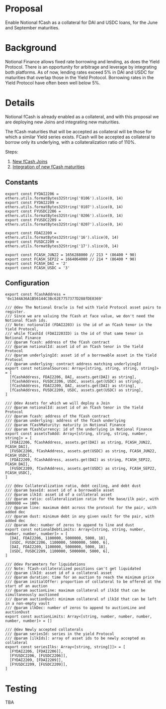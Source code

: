 # Proposal
Enable Notional fCash as a collateral for DAI and USDC loans, for the June and September maturities.

# Background
Notional Finance allows fixed rate borrowing and lending, as does the Yield Protocol. There is an opportunity for arbitrage and leverage by integrating both platforms. As of now, lending rates exceed 5% in DAI and USDC for maturities that overlap those in the Yield Protocol. Borrowing rates in the Yield Protocol have often been well below 5%.


# Details
Notional fCash is already enabled as a collateral, and with this proposal we are deploying new Joins and integrating new maturities.

The fCash maturities that will be accepted as collateral will be those for which a similar Yield series exists. FCash will be accepted as collateral to borrow only its underlying, with a collateralization ratio of 110%.

Steps:
1. [New fCash Joins](https://github.com/yieldprotocol/environments-v2/blob/87b3939dabe4167b9c4c38c5634cd2e2405c17e4/scripts/governance/addFCashCollateral/deployNotionalJoins.ts)
2. [Integration of new fCash maturities](https://github.com/yieldprotocol/environments-v2/blob/87b3939dabe4167b9c4c38c5634cd2e2405c17e4/scripts/governance/addFCashCollateral/addFCashMaturities/addFCashMaturities.ts)

## Constants
```
export const FYDAI2206 = ethers.utils.formatBytes32String('0106').slice(0, 14)
export const FYDAI2209 = ethers.utils.formatBytes32String('0107').slice(0, 14)
export const FYUSDC2206 = ethers.utils.formatBytes32String('0206').slice(0, 14)
export const FYUSDC2209 = ethers.utils.formatBytes32String('0207').slice(0, 14)

export const FDAI2209 = ethers.utils.formatBytes32String('16').slice(0, 14)
export const FUSDC2209 = ethers.utils.formatBytes32String('17').slice(0, 14)

export const FCASH_JUN22 = 1656288000 // 213 * (86400 * 90)
export const FCASH_SEP22 = 1664064000 // 214 * (86400 * 90)
export const FCASH_DAI = '2'
export const FCASH_USDC = '3'
```

## Configuration
```
export const fCashAddress = '0x1344A36A1B56144C3Bc62E7757377D288fDE0369'

/// @dev The Notional Oracle is fed with Yield Protocol asset pairs to register.
/// Since we are valuing the fCash at face value, we don't need the Notional fCash ids. 
/// Note: notionalId (FDAI2203) is the id of an fCash tenor in the Yield Protocol,
/// while fCashId (FDAI2203ID) is the id of that same tenor in Notional Finance
/// @param fcash: address of the fCash contract
/// @param notionalId: asset id of an fCash tenor in the Yield Protocol
/// @param underlyingId: asset id of a borrowable asset in the Yield Protocol
/// @param underlying: contract address matching underlyingId
export const notionalSources: Array<[string, string, string, string]> = [
  [fCashAddress, FDAI2206, DAI, assets.get(DAI) as string],
  [fCashAddress, FUSDC2206, USDC, assets.get(USDC) as string],
  [fCashAddress, FDAI2209, DAI, assets.get(DAI) as string],
  [fCashAddress, FUSDC2209, USDC, assets.get(USDC) as string],
]

/// @dev Assets for which we will deploy a Join
/// @param notionalId: asset id of an fCash tenor in the Yield Protocol
/// @param fcash: address of the fCash contract
/// @param underlying: address of the fCash underlying
/// @param fCashMaturity: maturity in Notional Finance
/// @param fCashCurrency: id of the underlying in Notional Finance
export const assetsToAdd: Array<[string, string, string, number, string]> = [
  [FDAI2206, fCashAddress, assets.get(DAI) as string, FCASH_JUN22, FCASH_DAI],
  [FUSDC2206, fCashAddress, assets.get(USDC) as string, FCASH_JUN22, FCASH_USDC],
  [FDAI2209, fCashAddress, assets.get(DAI) as string, FCASH_SEP22, FCASH_DAI],
  [FUSDC2209, fCashAddress, assets.get(USDC) as string, FCASH_SEP22, FCASH_USDC],
]

/// @dev Collateralization ratio, debt ceiling, and debt dust
/// @param baseId: asset id of a borrowable asset
/// @param ilkId: asset id of a collateral asset
/// @param ratio: collateralization ratio for the base/ilk pair, with 1000000 == 100%
/// @param line: maximum debt across the protocol for the pair, with added dec
/// @param dust: minimum debt in any given vault for the pair, with added dec
/// @param dec: number of zeros to append to line and dust
export const notionalDebtLimits: Array<[string, string, number, number, number, number]> = [
  [DAI, FDAI2206, 1100000, 5000000, 5000, 18],
  [USDC, FUSDC2206, 1100000, 5000000, 5000, 6],
  [DAI, FDAI2209, 1100000, 5000000, 5000, 18],
  [USDC, FUSDC2209, 1100000, 5000000, 5000, 6],
]

/// @dev Parameters for liquidations
/// Note: fCash-collateralized positions can't get liquidated
/// @param ilkId: asset id of a collateral asset
/// @param duration: time for an auction to reach the minimum price
/// @param initialOffer: proportion of collateral to be offered at the start of an auction
/// @param auctionLine: maximum collateral of ilkId that can be simultaneously auctioned
/// @param auctionDust: minimum collateral of ilkId that can be left in a non-empty vault
/// @param ilkDec: number of zeros to append to auctionLine and auctionDust
export const auctionLimits: Array<[string, number, number, number, number, number]> = []

/// @dev Newly accepted collaterals
/// @param seriesId: series in the yield Protocol
/// @param [ilkIds]: array of asset ids to be newly accepted as collateral
export const seriesIlks: Array<[string, string[]]> = [
  [FYDAI2206, [FDAI2206]],
  [FYUSDC2206, [FUSDC2206]],
  [FYDAI2209, [FDAI2209]],
  [FYUSDC2209, [FUSDC2209]],
]
```

# Testing
TBA